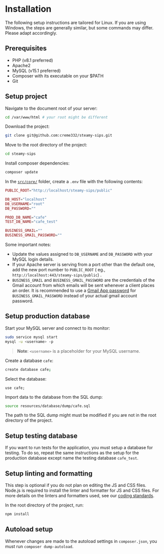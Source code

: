 # Installation

The following setup instructions are tailored for Linux. If you are using Windows, the steps are generally similar, but
some commands may differ. Please adapt accordingly.

## Prerequisites

- PHP (v8.1 preferred)
- Apache2
- MySQL (v15.1 preferred)
- Composer with its executable on your $PATH
- Git

## Setup project

Navigate to the document root of your server:

```bash
cd /var/www/html # your root might be different
```

Download the project:

```bash
git clone git@github.com:creme332/steamy-sips.git
```

Move to the root directory of the project:

```bash
cd steamy-sips
```

Install composer dependencies:

```bash
composer update
```

In the [`src/core/`](../src/core/config.php) folder, create a `.env` file with the following contents:

```php
PUBLIC_ROOT="http://localhost/steamy-sips/public"

DB_HOST="localhost"
DB_USERNAME="root"
DB_PASSWORD=""

PROD_DB_NAME="cafe"
TEST_DB_NAME="cafe_test"

BUSINESS_GMAIL=""
BUSINESS_GMAIL_PASSWORD=""
```

Some important notes:

- Update the values assigned to `DB_USERNAME` and `DB_PASSWORD` with your MySQL login details.
- If your Apache server is serving from a port other than the default one, add the new port number to `PUBLIC_ROOT` (
  eg., `http://localhost:443/steamy-sips/public`) .
- `BUSINESS_GMAIL` and `BUSINESS_GMAIL_PASSWORD` are the credentials of the Gmail account from which emails will be sent
  whenever a client places an order. It is recommended to use
  a [Gmail App password](https://knowledge.workspace.google.com/kb/how-to-create-app-passwords-000009237)
  for `BUSINESS_GMAIL_PASSWORD` instead of your actual gmail account password.

## Setup production database

Start your MySQL server and connect to its monitor:

```bash
sudo service mysql start
mysql -u <username> -p
```

> **Note**: `<username>` is a placeholder for your MySQL username.

Create a database `cafe`:

```bash
create database cafe;
```

Select the database:

```
use cafe;
```

Import data to the database from the SQL dump:

```bash
source resources/database/dump/cafe.sql
```

The path to the SQL dump might must be modified if you are not in the root directory of the project.

## Setup testing database

If you want to run tests for the application, you must setup a database for testing. To do so, repeat the same
instructions as the setup for the production database except name the testing database `cafe_test`.

## Setup linting and formatting

This step is optional if you do not plan on editing the JS and CSS files. Node.js is required to install the linter and
formatter for JS and CSS files. For more details on the linters and formatters used, see
our [coding standards](CODING_STANDARDS.md).

In the root directory of the project, run:

```bash
npm install
```
## Autoload setup

Whenever changes are made to the autoload settings in `composer.json`, you must run `composer dump-autoload`.